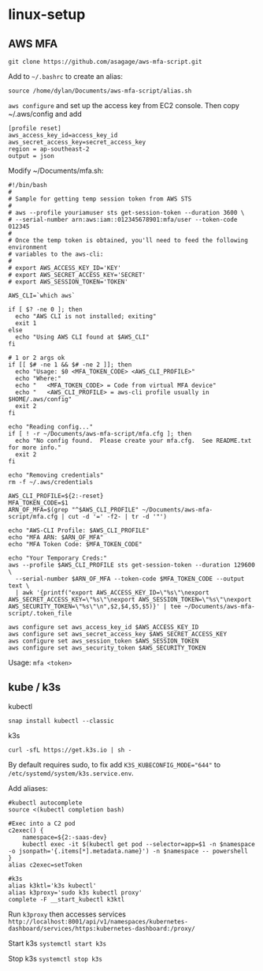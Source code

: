 # linux-setup

## AWS MFA
`git clone https://github.com/asagage/aws-mfa-script.git`

Add to `~/.bashrc` to create an alias:

`source /home/dylan/Documents/aws-mfa-script/alias.sh`

`aws configure` and set up the access key from EC2 console. 
Then copy ~/.aws/config and add
```
[profile reset]
aws_access_key_id=access_key_id
aws_secret_access_key=secret_access_key
region = ap-southeast-2
output = json
```

Modify ~/Documents/mfa.sh:
```
#!/bin/bash
#
# Sample for getting temp session token from AWS STS
#
# aws --profile youriamuser sts get-session-token --duration 3600 \
# --serial-number arn:aws:iam::012345678901:mfa/user --token-code 012345
#
# Once the temp token is obtained, you'll need to feed the following environment
# variables to the aws-cli:
#
# export AWS_ACCESS_KEY_ID='KEY'
# export AWS_SECRET_ACCESS_KEY='SECRET'
# export AWS_SESSION_TOKEN='TOKEN'

AWS_CLI=`which aws`

if [ $? -ne 0 ]; then
  echo "AWS CLI is not installed; exiting"
  exit 1
else
  echo "Using AWS CLI found at $AWS_CLI"
fi

# 1 or 2 args ok
if [[ $# -ne 1 && $# -ne 2 ]]; then
  echo "Usage: $0 <MFA_TOKEN_CODE> <AWS_CLI_PROFILE>"
  echo "Where:"
  echo "   <MFA_TOKEN_CODE> = Code from virtual MFA device"
  echo "   <AWS_CLI_PROFILE> = aws-cli profile usually in $HOME/.aws/config"
  exit 2
fi

echo "Reading config..."
if [ ! -r ~/Documents/aws-mfa-script/mfa.cfg ]; then
  echo "No config found.  Please create your mfa.cfg.  See README.txt for more info."
  exit 2
fi

echo "Removing credentials"
rm -f ~/.aws/credentials

AWS_CLI_PROFILE=${2:-reset}
MFA_TOKEN_CODE=$1
ARN_OF_MFA=$(grep "^$AWS_CLI_PROFILE" ~/Documents/aws-mfa-script/mfa.cfg | cut -d '=' -f2- | tr -d '"')

echo "AWS-CLI Profile: $AWS_CLI_PROFILE"
echo "MFA ARN: $ARN_OF_MFA"
echo "MFA Token Code: $MFA_TOKEN_CODE"

echo "Your Temporary Creds:"
aws --profile $AWS_CLI_PROFILE sts get-session-token --duration 129600 \
  --serial-number $ARN_OF_MFA --token-code $MFA_TOKEN_CODE --output text \
  | awk '{printf("export AWS_ACCESS_KEY_ID=\"%s\"\nexport AWS_SECRET_ACCESS_KEY=\"%s\"\nexport AWS_SESSION_TOKEN=\"%s\"\nexport AWS_SECURITY_TOKEN=\"%s\"\n",$2,$4,$5,$5)}' | tee ~/Documents/aws-mfa-script/.token_file

aws configure set aws_access_key_id $AWS_ACCESS_KEY_ID 
aws configure set aws_secret_access_key $AWS_SECRET_ACCESS_KEY
aws configure set aws_session_token $AWS_SESSION_TOKEN
aws configure set aws_security_token $AWS_SECURITY_TOKEN
```

Usage: `mfa <token>`

## kube / k3s
kubectl

`snap install kubectl --classic`

k3s

`curl -sfL https://get.k3s.io | sh -`

By default requires sudo, to fix add `K3S_KUBECONFIG_MODE="644"` to 
`/etc/systemd/system/k3s.service.env`.

Add aliases:
```
#kubectl autocomplete
source <(kubectl completion bash)

#Exec into a C2 pod
c2exec() {
	namespace=${2:-saas-dev}
	kubectl exec -it $(kubectl get pod --selector=app=$1 -n $namespace -o jsonpath='{.items[*].metadata.name}') -n $namespace -- powershell
}
alias c2exec=setToken

#k3s
alias k3ktl='k3s kubectl'
alias k3proxy='sudo k3s kubectl proxy'
complete -F __start_kubectl k3ktl
```

Run `k3proxy` then accesses services `http://localhost:8001/api/v1/namespaces/kubernetes-dashboard/services/https:kubernetes-dashboard:/proxy/`

Start k3s `systemctl start k3s` 

Stop k3s `systemctl stop k3s`
